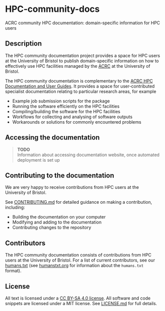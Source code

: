 # HPC-community-docs
ACRC community HPC documentation: domain-specific information for HPC users

## Description
The HPC community documentation project provides a space for HPC users at the University of Bristol to publish domain-specific information on how to effectively use HPC facilities managed by the [ACRC][acrc-website] at the University of Bristol.

The HPC community documentation is complementary to the [ACRC HPC Documentation and User Guides][acrc-hpc-user-docs]. 
It provides a space for user-contributed specialist documentation relating to particular research areas, for example

* Example job submission scripts for the package
* Running the software efficiently on the HPC facilities 
* Compiling/building the software for the HPC facilities
* Workflows for collecting and analysing of software outputs 
* Workarounds or solutions for commonly encountered problems

## Accessing the documentation
> **TODO**  
> Information about accessing documentation website, once automated deployment is set up

## Contributing to the documentation
We are very happy to receive contributions from HPC users at the University of Bristol. 

See [CONTRIBUTING.md](CONTRIBUTING.md) for detailed guidance on making a contribution, including:

* Building the documentation on your computer
* Modifying and adding to the documentation
* Contributing changes to the repository
## Contributors
The HPC community documentation consists of contributions from HPC users at the University of Bristol.
For a list of current contributors, see our [humans.txt](humans.txt) (see [humanstxt.org][humanstxt-website] for information about the `humans.txt` format).  

## License
All text is licensed under a [CC BY-SA 4.0 license][cc-by-sa-4]. 
All software and code snippets are licensed under a MIT license.
See [LICENSE.md](LICENSE.md) for full details.

<!-- REFERENCES -->
[acrc-website]: https://www.bristol.ac.uk/acrc/ "Advanced Computing Research Centre bristol.ac.uk website"
[acrc-hpc-user-docs]: https://www.acrc.bris.ac.uk/protected/hpc-docs/index.html "ACRC HPC Documentation and User Guides"
[humanstxt-website]: https://humanstxt.org "Humans TXT website"
[cc-by-sa-4]: https://creativecommons.org/licenses/by-sa/4.0/ "CC BY-SA 4.0 license"